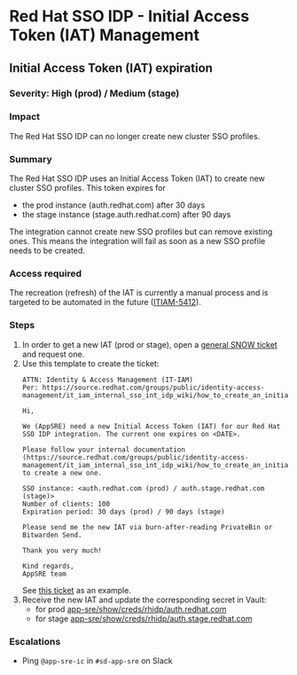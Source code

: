 # Red Hat SSO IDP - Initial Access Token (IAT) Management

## Initial Access Token (IAT) expiration

### Severity: High (prod) / Medium (stage)

### Impact

The Red Hat SSO IDP can no longer create new cluster SSO profiles.

### Summary

The Red Hat SSO IDP uses an Initial Access Token (IAT) to create new cluster SSO profiles. This token expires for
* the prod instance (auth.redhat.com) after 30 days
* the stage instance (stage.auth.redhat.com) after 90 days

The integration cannot create new SSO profiles but can remove existing ones. This means the integration will fail as soon as a new SSO profile needs to be created.

### Access required

The recreation (refresh) of the IAT is currently a manual process and is targeted to be automated in the future ([ITIAM-5412](https://issues.redhat.com/browse/ITIAM-5412)).

### Steps

1. In order to get a new IAT (prod or stage), open a [general SNOW ticket](https://redhat.service-now.com/help?id=sc_cat_item&sys_id=630e51c22bb23c004c71dc0e59da15bb&appID=184bedcf1b949894477e43fccd4bcba1) and request one.
1. Use this template to create the ticket:
    ```
    ATTN: Identity & Access Management (IT-IAM)
    Per: https://source.redhat.com/groups/public/identity-access-management/it_iam_internal_sso_int_idp_wiki/how_to_create_an_initial_access_token_for_dynamic_client_registration

    Hi,

    We (AppSRE) need a new Initial Access Token (IAT) for our Red Hat SSO IDP integration. The current one expires on <DATE>.

    Please follow your internal documentation (https://source.redhat.com/groups/public/identity-access-management/it_iam_internal_sso_int_idp_wiki/how_to_create_an_initial_access_token_for_dynamic_client_registration) to create a new one.

    SSO instance: <auth.redhat.com (prod) / auth.stage.redhat.com (stage)>
    Number of clients: 100
    Expiration period: 30 days (prod) / 90 days (stage)

    Please send me the new IAT via burn-after-reading PrivateBin or Bitwarden Send.

    Thank you very much!

    Kind regards,
    AppSRE team
    ```
    See [this ticket](https://redhat.service-now.com/help?id=rh_ticket&table=sc_req_item&sys_id=232de00c878cf510a92b4156cebb35c4) as an example.
1. Receive the new IAT and update the corresponding secret in Vault:
   * for prod [app-sre/show/creds/rhidp/auth.redhat.com](https://vault.devshift.net/ui/vault/secrets/app-sre/show/creds/rhidp/auth.redhat.com)
   * for stage [app-sre/show/creds/rhidp/auth.stage.redhat.com](https://vault.devshift.net/ui/vault/secrets/app-sre/show/creds/rhidp/auth.stage.redhat.com)


### Escalations
- Ping `@app-sre-ic` in `#sd-app-sre` on Slack
